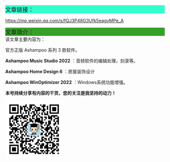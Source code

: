 <div style="background-color:#33ffcc;font-size:18px">文章链接：</div>


<a href="https://mp.weixin.qq.com/s/fQJ3P48G3Ufk5eagvMPe_A" target="_blank" >https://mp.weixin.qq.com/s/fQJ3P48G3Ufk5eagvMPe_A</a>



<div style="background-color:RGB(52,160,40);font-size:18px">文章简介：</div>
该文章主要内容为：

官方正版 Ashampoo 系列 3 款软件。

 **Ashampoo Music Studio 2022** ：音频软件的编辑处理，刻录等。

 **Ashampoo Home Design 6** ：房屋装饰设计

 **Ashampoo WinOptimizer 2022** ：Windows系统功能增强。





**本号持续分享有内容的干货，您的关注是我坚持的动力！**

<img src="./../../../_assets/clip_image002.jpg" alt="img" style="zoom:33%;" />